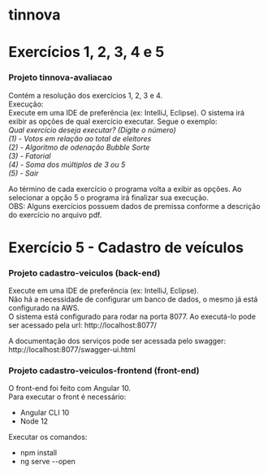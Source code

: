 # tinnova

# Exercícios 1, 2, 3, 4 e 5
### Projeto tinnova-avaliacao
Contém a resolução dos exercícios 1, 2, 3 e 4.<br />
Execução:<br />
Execute em uma IDE de preferência (ex: IntelliJ, Eclipse). O sistema irá exibir as opções de qual exercício executar. Segue o exemplo:<br />
  <i>Qual exercício deseja executar? (Digite o número)<br />
  (1) - Votos em relação ao total de eleitores<br />
  (2) - Algoritmo de odenação Bubble Sorte<br />
  (3) - Fatorial<br />
  (4) - Soma dos múltiplos de 3 ou 5<br />
  (5) - Sair<br /></i>
 
Ao término de cada exercício o programa volta a exibir as opções. Ao selecionar a opção 5 o programa irá finalizar sua execução.<br />
OBS: Alguns exercícios possuem dados de premissa conforme a descrição do exercício no arquivo pdf.<br />

# Exercício 5 - Cadastro de veículos

### Projeto cadastro-veiculos (back-end)
Execute em uma IDE de preferência (ex: IntelliJ, Eclipse).<br />
Não há a necessidade de configurar um banco de dados, o mesmo já está configurado na AWS.<br />
O sistema está configurado para rodar na porta 8077. Ao executá-lo pode ser acessado pela url: http://localhost:8077/<br />

A documentação dos serviços pode ser acessada pelo swagger:<br />
http://localhost:8077/swagger-ui.html<br />

### Projeto cadastro-veiculos-frontend (front-end)
O front-end foi feito com Angular 10.<br />
Para executar o front é necessário:<br />
- Angular CLI 10<br />
- Node 12<br />

Executar os comandos:<br />
- npm install<br />
- ng serve --open<br />

